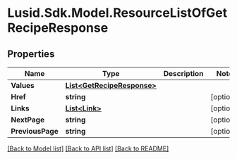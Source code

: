 # Lusid.Sdk.Model.ResourceListOfGetRecipeResponse

## Properties

Name | Type | Description | Notes
------------ | ------------- | ------------- | -------------
**Values** | [**List&lt;GetRecipeResponse&gt;**](GetRecipeResponse.md) |  | 
**Href** | **string** |  | [optional] 
**Links** | [**List&lt;Link&gt;**](Link.md) |  | [optional] 
**NextPage** | **string** |  | [optional] 
**PreviousPage** | **string** |  | [optional] 

[[Back to Model list]](../README.md#documentation-for-models) [[Back to API list]](../README.md#documentation-for-api-endpoints) [[Back to README]](../README.md)

